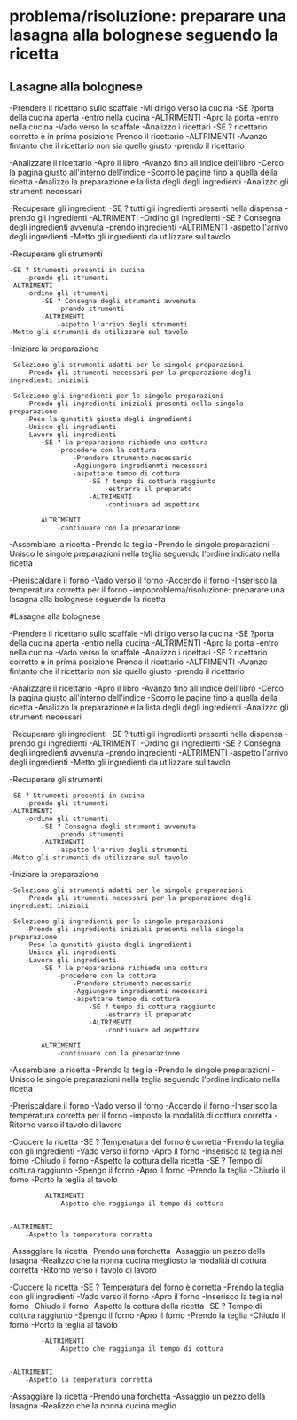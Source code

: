 # problema/risoluzione: preparare una lasagna alla bolognese seguendo la ricetta


## Lasagne alla bolognese

-Prendere il ricettario sullo scaffale
    -Mi dirigo verso la cucina
        -SE ?porta della cucina aperta
            -entro nella cucina
        -ALTRIMENTI 
            -Apro la porta
            -entro nella cucina
    -Vado verso lo scaffale
    -Analizzo i ricettari
        -SE ? ricettario corretto è in prima posizione 
            Prendo il ricettario
        -ALTRIMENTI 
            -Avanzo fintanto che il ricettario non sia quello giusto
    -prendo il ricettario




-Analizzare il ricettario
    -Apro il libro 
    -Avanzo fino all'indice dell'libro
    -Cerco la pagina giusto all'interno dell'indice
    -Scorro le pagine fino a quella della ricetta
    -Analizzo la preparazione e la lista degli degli ingredienti
    -Analizzo gli strumenti necessari




-Recuperare gli ingredienti
    -SE ? tutti gli ingredienti presenti nella dispensa
        -prendo gli ingredienti
    -ALTRIMENTI
        -Ordino gli ingredienti
            -SE ? Consegna degli ingredienti avvenuta
                -prendo ingredienti
            -ALTRIMENTI
                -aspetto l'arrivo degli ingredienti
    -Metto gli ingredienti da utilizzare sul tavolo



-Recuperare gli strumenti

    -SE ? Strumenti presenti in cucina
        -prendo gli strumenti
    -ALTRIMENTI
        -ordino gli strumenti
            -SE ? Consegna degli strumenti avvenuta
                -prendo strumenti
            -ALTRIMENTI
                -aspetto l'arrivo degli strumenti
    -Metto gli strumenti da utilizzare sul tavolo



-Iniziare la preparazione

    -Seleziono gli strumenti adatti per le singole preparazioni
        -Prendo gli strumenti necessari per la preparazione degli ingredienti iniziali

    -Seleziono gli ingredienti per le singole preparazioni
        -Prendo gli ingredienti iniziali presenti nella singola preparazione
        -Peso la qunatità giusta degli ingredienti
        -Unisco gli ingredienti
        -Lavoro gli ingredienti
            -SE ? la preparazione richiede una cottura
                -procedere con la cottura
                    -Prendere strumento necessario
                    -Aggiungere ingredienmti necessari
                    -aspettare tempo di cottura
                        -SE ? tempo di cottura raggiunto
                            -estrarre il preparato
                        -ALTRIMENTI 
                            -continuare ad aspettare 

            ALTRIMENTI
                -continuare con la preparazione 
        




-Assemblare la ricetta
    -Prendo la teglia
    -Prendo le singole preparazioni
    -Unisco le singole preparazioni nella teglia seguendo l'ordine indicato nella ricetta



-Preriscaldare il forno
    -Vado verso il forno
    -Accendo il forno
    -Inserisco la temperatura corretta per il forno
    -impoproblema/risoluzione: preparare una lasagna alla bolognese seguendo la ricetta


#Lasagne alla bolognese

-Prendere il ricettario sullo scaffale
    -Mi dirigo verso la cucina
        -SE ?porta della cucina aperta
            -entro nella cucina
        -ALTRIMENTI 
            -Apro la porta
            -entro nella cucina
    -Vado verso lo scaffale
    -Analizzo i ricettari
        -SE ? ricettario corretto è in prima posizione 
            Prendo il ricettario
        -ALTRIMENTI 
            -Avanzo fintanto che il ricettario non sia quello giusto
    -prendo il ricettario




-Analizzare il ricettario
    -Apro il libro 
    -Avanzo fino all'indice dell'libro
    -Cerco la pagina giusto all'interno dell'indice
    -Scorro le pagine fino a quella della ricetta
    -Analizzo la preparazione e la lista degli degli ingredienti
    -Analizzo gli strumenti necessari




-Recuperare gli ingredienti
    -SE ? tutti gli ingredienti presenti nella dispensa
        -prendo gli ingredienti
    -ALTRIMENTI
        -Ordino gli ingredienti
            -SE ? Consegna degli ingredienti avvenuta
                -prendo ingredienti
            -ALTRIMENTI
                -aspetto l'arrivo degli ingredienti
    -Metto gli ingredienti da utilizzare sul tavolo



-Recuperare gli strumenti

    -SE ? Strumenti presenti in cucina
        -prendo gli strumenti
    -ALTRIMENTI
        -ordino gli strumenti
            -SE ? Consegna degli strumenti avvenuta
                -prendo strumenti
            -ALTRIMENTI
                -aspetto l'arrivo degli strumenti
    -Metto gli strumenti da utilizzare sul tavolo



-Iniziare la preparazione

    -Seleziono gli strumenti adatti per le singole preparazioni
        -Prendo gli strumenti necessari per la preparazione degli ingredienti iniziali

    -Seleziono gli ingredienti per le singole preparazioni
        -Prendo gli ingredienti iniziali presenti nella singola preparazione
        -Peso la qunatità giusta degli ingredienti
        -Unisco gli ingredienti
        -Lavoro gli ingredienti
            -SE ? la preparazione richiede una cottura
                -procedere con la cottura
                    -Prendere strumento necessario
                    -Aggiungere ingredienmti necessari
                    -aspettare tempo di cottura
                        -SE ? tempo di cottura raggiunto
                            -estrarre il preparato
                        -ALTRIMENTI 
                            -continuare ad aspettare 

            ALTRIMENTI
                -continuare con la preparazione 
        




-Assemblare la ricetta
    -Prendo la teglia
    -Prendo le singole preparazioni
    -Unisco le singole preparazioni nella teglia seguendo l'ordine indicato nella ricetta



-Preriscaldare il forno
    -Vado verso il forno
    -Accendo il forno
    -Inserisco la temperatura corretta per il forno
    -imposto la modalità di cottura corretta
    -Ritorno verso il tavolo di lavoro


-Cuocere la ricetta
    -SE ? Temperatura del forno è corretta
        -Prendo la teglia con gli ingredienti
        -Vado verso il forno
        -Apro il forno
        -Inserisco la teglia nel forno
        -Chiudo il forno
        -Aspetto la cottura della ricetta
            -SE ? Tempo di cottura raggiunto
                -Spengo il forno
                -Apro il forno
                -Prendo la teglia
                -Chiudo il forno
                -Porto la teglia al tavolo

            -ALTRIMENTI
                -Aspetto che raggiunga il tempo di cottura


    -ALTRIMENTI
        -Aspetto la temperatura corretta




-Assaggiare la ricetta
    -Prendo una forchetta
    -Assaggio un pezzo della lasagna
    -Realizzo che la nonna cucina megliosto la modalità di cottura corretta
    -Ritorno verso il tavolo di lavoro


-Cuocere la ricetta
    -SE ? Temperatura del forno è corretta
        -Prendo la teglia con gli ingredienti
        -Vado verso il forno
        -Apro il forno
        -Inserisco la teglia nel forno
        -Chiudo il forno
        -Aspetto la cottura della ricetta
            -SE ? Tempo di cottura raggiunto
                -Spengo il forno
                -Apro il forno
                -Prendo la teglia
                -Chiudo il forno
                -Porto la teglia al tavolo

            -ALTRIMENTI
                -Aspetto che raggiunga il tempo di cottura


    -ALTRIMENTI
        -Aspetto la temperatura corretta




-Assaggiare la ricetta
    -Prendo una forchetta
    -Assaggio un pezzo della lasagna
    -Realizzo che la nonna cucina meglio